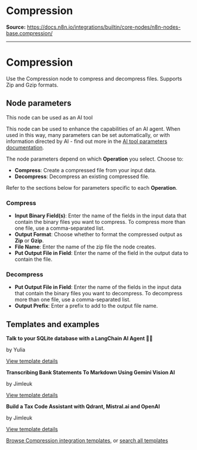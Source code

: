 # Compression

**Source:** https://docs.n8n.io/integrations/builtin/core-nodes/n8n-nodes-base.compression/

---

# Compression

Use the Compression node to compress and decompress files. Supports Zip and Gzip formats.

## Node parameters

This node can be used as an AI tool

This node can be used to enhance the capabilities of an AI agent. When used in this way, many parameters can be set automatically, or with information directed by AI - find out more in the [AI tool parameters documentation](../../../../advanced-ai/examples/using-the-fromai-function/).

The node parameters depend on which **Operation** you select. Choose to:

- **Compress**: Create a compressed file from your input data.
- **Decompress**: Decompress an existing compressed file.

Refer to the sections below for parameters specific to each **Operation**.

### Compress

- **Input Binary Field(s)**: Enter the name of the fields in the input data that contain the binary files you want to compress. To compress more than one file, use a comma-separated list.
- **Output Format**: Choose whether to format the compressed output as **Zip** or **Gzip**.
- **File Name**: Enter the name of the zip file the node creates.
- **Put Output File in Field**: Enter the name of the field in the output data to contain the file.

### Decompress

- **Put Output File in Field**: Enter the name of the fields in the input data that contain the binary files you want to decompress. To decompress more than one file, use a comma-separated list.
- **Output Prefix**: Enter a prefix to add to the output file name.

## Templates and examples

**Talk to your SQLite database with a LangChain AI Agent 🧠💬**

by Yulia

[View template details](https://n8n.io/workflows/2292-talk-to-your-sqlite-database-with-a-langchain-ai-agent/)

**Transcribing Bank Statements To Markdown Using Gemini Vision AI**

by Jimleuk

[View template details](https://n8n.io/workflows/2421-transcribing-bank-statements-to-markdown-using-gemini-vision-ai/)

**Build a Tax Code Assistant with Qdrant, Mistral.ai and OpenAI**

by Jimleuk

[View template details](https://n8n.io/workflows/2341-build-a-tax-code-assistant-with-qdrant-mistralai-and-openai/)

[Browse Compression integration templates](https://n8n.io/integrations/compression/), or [search all templates](https://n8n.io/workflows/)
